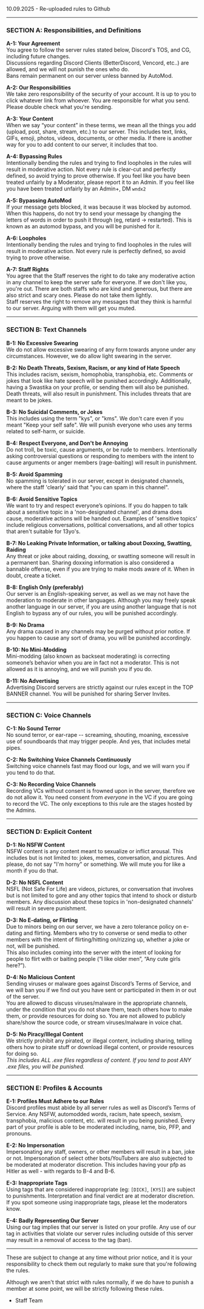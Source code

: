 10.09.2025 - Re-uploaded rules to Github

---

### SECTION A: Responsibilities, and Definitions

**A-1: Your Agreement**\
You agree to follow the server rules stated below, Discord's TOS, and CG, including future changes.\
Discussions regarding Discord Clients (BetterDiscord, Vencord, etc..) are allowed, and we will not punish the ones who do.\
Bans remain permanent on our server unless banned by AutoMod.

**A-2: Our Responsibilities**\
We take zero responsibility of the security of your account. It is up to you to click whatever link from whoever. You are responsible for what you send. Please double check what you're sending.

**A-3: Your Content**\
When we say “your content” in these terms, we mean all the things you add (upload, post, share, stream, etc.) to our server. This includes text, links, GIFs, emoji, photos, videos, documents, or other media. If there is another way for you to add content to our server, it includes that too.

**A-4: Bypassing Rules**\
Intentionally bending the rules and trying to find loopholes in the rules will result in moderative action. Not every rule is clear-cut and perfectly defined, so avoid trying to prove otherwise. If you feel like you have been treated unfairly by a Moderator, please report it to an Admin. If you feel like you have been treated unfairly by an Admin+, DM `wndx2`

**A-5: Bypassing AutoMod**\
If your message gets blocked, it was because it was blocked by automod. When this happens, do not try to send your message by changing the letters of words in order to push it through (eg, retard -> restarted). This is known as an automod bypass, and you will be punished for it.

**A-6: Loopholes**\
Intentionally bending the rules and trying to find loopholes in the rules will result in moderative action. Not every rule is perfectly defined, so avoid trying to prove otherwise.

**A-7: Staff Rights**\
You agree that the Staff reserves the right to do take any moderative action in any channel to keep the server safe for everyone. If we don't like you, you're out. There are both staffs who are kind and generous, but there are also strict and scary ones. Please do not take them lightly.\
Staff reserves the right to remove any messages that they think is harmful to our server. Arguing with them will get you muted.

---

### SECTION B: Text Channels

**B-1: No Excessive Swearing**\
We do not allow excessive swearing of any form towards anyone under any circumstances. However, we do allow light swearing in the server.

**B-2: No Death Threats, Sexism, Racism, or any kind of Hate Speech**\
This includes racism, sexism, homophobia, transphobia, etc. Comments or jokes that look like hate speech will be punished accordingly. Additionally, having a Swastika on your profile, or sending them will also be punished. Death threats, will also result in punishment. This includes threats that are meant to be jokes.

**B-3: No Suicidal Comments, or Jokes**\
This includes using the term "kys", or "kms". We don't care even if you meant "Keep your self safe". We will punish everyone who uses any terms related to self-harm, or suicide.

**B-4: Respect Everyone, and Don't be Annoying**\
Do not troll, be toxic, cause arguments, or be rude to members.
Intentionally asking controversial questions or responding to members with the intent to cause arguments or anger members (rage-baiting) will result in punishment.

**B-5: Avoid Spamming**\
No spamming is tolerated in our server, except in designated channels, where the staff 'clearly' said that "you can spam in this channel".

**B-6: Avoid Sensitive Topics**\
We want to try and respect everyone’s opinions. If you do happen to talk about a sensitive topic in a 'non-designated channel', and drama does cause, moderative actions will be handed out. Examples of 'sensitive topics' include religious conversations, political conversations, and all other topics that aren't suitable for 13yo's.

**B-7: No Leaking Private Information, or talking about Doxxing, Swatting, Raiding**\
Any threat or joke about raiding, doxxing, or swatting someone will result in a permanent ban. Sharing doxxing information is also considered a bannable offense, even if you are trying to make mods aware of it. When in doubt, create a ticket.

**B-8: English Only (preferably)**\
Our server is an English-speaking server, as well as we may not have the moderation to moderate in other languages. Although you may freely speak another language in our server, if you are using another language that is not English to bypass any of our rules, you will be punished accordingly.

**B-9: No Drama**\
Any drama caused in any channels may be purged without prior notice. If you happen to cause any sort of drama, you will be punished accordingly.

**B-10: No Mini-Modding**\
Mini-modding (also known as backseat moderating) is correcting someone’s behavior when you are in fact not a moderator. This is not allowed as it is annoying, and we will punish you if you do.

**B-11: No Advertising**\
Advertising Discord servers are strictly against our rules except in the TOP BANNER channel. You will be punished for sharing Server Invites.

---

### SECTION C: Voice Channels

**C-1: No Sound Terror**\
No sound terror, or ear-rape -- screaming, shouting, moaning, excessive use of soundboards that may trigger people. And yes, that includes metal pipes.

**C-2: No Switching Voice Channels Continuously**\
Switching voice channels fast may flood our logs, and we will warn you if you tend to do that.

**C-3: No Recording Voice Channels**\
Recording VCs without consent is frowned upon in the server, therefore we do not allow it. You need consent from _everyone_ in the VC if you are going to record the VC. The only exceptions to this rule are the stages hosted by the Admins.

---

### SECTION D: Explicit Content

**D-1: No NSFW Content**\
NSFW content is any content meant to sexualize or inflict arousal. This includes but is not limited to: jokes, memes, conversation, and pictures. And please, do not say "I'm horny" or something. We will mute you for like a month if you do that.

**D-2: No NSFL Content**\
NSFL (Not Safe For Life) are videos, pictures, or conversation that involves but is not limited to gore and any other topics that intend to shock or disturb members. Any discussion about these topics in 'non-designated channels' will result in severe punishment.

**D-3: No E-dating, or Flirting**\
Due to minors being on our server, we have a zero tolerance policy on e-dating and flirting. Members who try to converse or send media to other members with the intent of flirting/hitting on/rizzing up, whether a joke or not, will be punished.\
This also includes coming into the server with the intent of looking for people to flirt with or baiting people (“I like older men”, “Any cute girls here?”).

**D-4: No Malicious Content**\
Sending viruses or malware goes against Discord’s Terms of Service, and we will ban you if we find out you have sent or participated in them in or out of the server.\
You are allowed to discuss viruses/malware in the appropriate channels, under the condition that you do not share them, teach others how to make them, or provide resources for doing so. You are not allowed to publicly share/show the source code, or stream viruses/malware in voice chat.

**D-5: No Piracy/Illegal Content**\
We strictly prohibit any pirated, or illegal content, including sharing, telling others how to pirate stuff or download illegal content, or provide resources for doing so.\
_This includes ALL .exe files regardless of content. If you tend to post ANY .exe files, you will be punished._

---

### SECTION E: Profiles & Accounts

**E-1: Profiles Must Adhere to our Rules**\
Discord profiles must abide by all server rules as well as Discord’s Terms of Service. Any NSFW, automodded words, racism, hate speech, sexism, transphobia, malicious content, etc. will result in you being punished. Every part of your profile is able to be moderated including, name, bio, PFP, and pronouns.

**E-2: No Impersonation**\
Impersonating any staff, owners, or other members will result in a ban, joke or not. Impersonation of select other bots/YouTubers are also subjected to be moderated at moderator discretion. This includes having your pfp as Hitler as well - with regards to B-4 and B-6.

**E-3: Inappropriate Tags**\
Using tags that are considered inappropriate (eg: `[DICK]`, `[KYS]`) are subject to punishments. Interpretation and final verdict are at moderator discretion. If you spot someone using inappropriate tags, please let the moderators know.

**E-4: Badly Representing Our Server**\
Using our tag implies that our server is listed on your profile. Any use of our tag in activities that violate our server rules including outside of this server may result in a removal of access to the tag (ban).

---

These are subject to change at any time without prior notice, and it is your responsibility to check them out regularly to make sure that you're following the rules.

Although we aren't that strict with rules normally, if we do have to punish a member at some point, we will be strictly following these rules.

-   Staff Team
